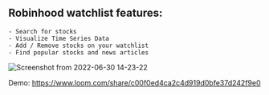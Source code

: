 
## Robinhood watchlist features:
    - Search for stocks
    - Visualize Time Series Data
    - Add / Remove stocks on your watchlist
    - Find popular stocks and news articles
![Screenshot from 2022-06-30 14-23-22](https://user-images.githubusercontent.com/59313846/176760867-c89791af-53b3-4b74-b1a8-105f05dee0be.png)

Demo:
https://www.loom.com/share/c00f0ed4ca2c4d919d0bfe37d242f9e0
